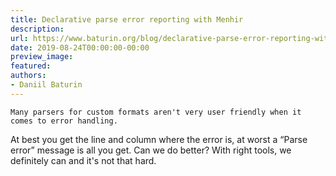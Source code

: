 ```yaml
---
title: Declarative parse error reporting with Menhir
description:
url: https://www.baturin.org/blog/declarative-parse-error-reporting-with-menhir
date: 2019-08-24T00:00:00-00:00
preview_image:
featured:
authors:
- Daniil Baturin
---
```



    Many parsers for custom formats aren't very user friendly when it comes to error handling.
At best you get the line and column where the error is, at worst a &ldquo;Parse error&rdquo;
message is all you get. Can we do better? With right tools, we definitely can and it's not that hard.
    
